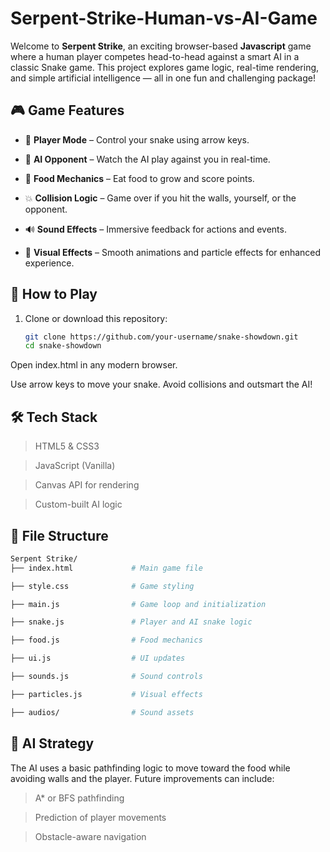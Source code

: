 # Serpent-Strike-Human-vs-AI-Game
Welcome to **Serpent Strike**, an exciting browser-based **Javascript** game where a human player competes head-to-head against a smart AI in a classic Snake game. This project explores game logic, real-time rendering, and simple artificial intelligence — all in one fun and challenging package!

## 🎮 Game Features

- 👤 **Player Mode** – Control your snake using arrow keys.

- 🤖 **AI Opponent** – Watch the AI play against you in real-time.

- 🍎 **Food Mechanics** – Eat food to grow and score points.

- 💥 **Collision Logic** – Game over if you hit the walls, yourself, or the opponent.

- 🔊 **Sound Effects** – Immersive feedback for actions and events.

- 🌟 **Visual Effects** – Smooth animations and particle effects for enhanced experience.

## 🚀 How to Play

1. Clone or download this repository:
   ```bash
   git clone https://github.com/your-username/snake-showdown.git
   cd snake-showdown
Open index.html in any modern browser.

Use arrow keys to move your snake. Avoid collisions and outsmart the AI!

## 🛠️ Tech Stack
>HTML5 & CSS3

>JavaScript (Vanilla)

>Canvas API for rendering

>Custom-built AI logic

## 📁 File Structure
```bash
Serpent Strike/
├── index.html             # Main game file

├── style.css              # Game styling

├── main.js                # Game loop and initialization

├── snake.js               # Player and AI snake logic

├── food.js                # Food mechanics

├── ui.js                  # UI updates

├── sounds.js              # Sound controls

├── particles.js           # Visual effects

├── audios/                # Sound assets
```

## 🧠 AI Strategy
The AI uses a basic pathfinding logic to move toward the food while avoiding walls and the player. Future improvements can include:

>A* or BFS pathfinding

>Prediction of player movements

>Obstacle-aware navigation
